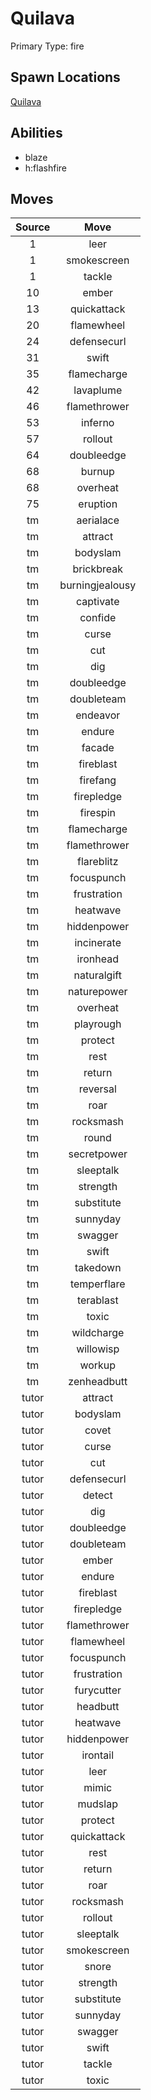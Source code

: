 # Quilava  
Primary Type: fire  
  
## Spawn Locations  
[Quilava](/data/spawn_presets/quilava.md)  
  
## Abilities  
  * blaze
  * h:flashfire
  
  
## Moves  
  
| Source | Move |  
|:---:|:---:|  
| 1 | leer |  
| 1 | smokescreen |  
| 1 | tackle |  
| 10 | ember |  
| 13 | quickattack |  
| 20 | flamewheel |  
| 24 | defensecurl |  
| 31 | swift |  
| 35 | flamecharge |  
| 42 | lavaplume |  
| 46 | flamethrower |  
| 53 | inferno |  
| 57 | rollout |  
| 64 | doubleedge |  
| 68 | burnup |  
| 68 | overheat |  
| 75 | eruption |  
| tm | aerialace |  
| tm | attract |  
| tm | bodyslam |  
| tm | brickbreak |  
| tm | burningjealousy |  
| tm | captivate |  
| tm | confide |  
| tm | curse |  
| tm | cut |  
| tm | dig |  
| tm | doubleedge |  
| tm | doubleteam |  
| tm | endeavor |  
| tm | endure |  
| tm | facade |  
| tm | fireblast |  
| tm | firefang |  
| tm | firepledge |  
| tm | firespin |  
| tm | flamecharge |  
| tm | flamethrower |  
| tm | flareblitz |  
| tm | focuspunch |  
| tm | frustration |  
| tm | heatwave |  
| tm | hiddenpower |  
| tm | incinerate |  
| tm | ironhead |  
| tm | naturalgift |  
| tm | naturepower |  
| tm | overheat |  
| tm | playrough |  
| tm | protect |  
| tm | rest |  
| tm | return |  
| tm | reversal |  
| tm | roar |  
| tm | rocksmash |  
| tm | round |  
| tm | secretpower |  
| tm | sleeptalk |  
| tm | strength |  
| tm | substitute |  
| tm | sunnyday |  
| tm | swagger |  
| tm | swift |  
| tm | takedown |  
| tm | temperflare |  
| tm | terablast |  
| tm | toxic |  
| tm | wildcharge |  
| tm | willowisp |  
| tm | workup |  
| tm | zenheadbutt |  
| tutor | attract |  
| tutor | bodyslam |  
| tutor | covet |  
| tutor | curse |  
| tutor | cut |  
| tutor | defensecurl |  
| tutor | detect |  
| tutor | dig |  
| tutor | doubleedge |  
| tutor | doubleteam |  
| tutor | ember |  
| tutor | endure |  
| tutor | fireblast |  
| tutor | firepledge |  
| tutor | flamethrower |  
| tutor | flamewheel |  
| tutor | focuspunch |  
| tutor | frustration |  
| tutor | furycutter |  
| tutor | headbutt |  
| tutor | heatwave |  
| tutor | hiddenpower |  
| tutor | irontail |  
| tutor | leer |  
| tutor | mimic |  
| tutor | mudslap |  
| tutor | protect |  
| tutor | quickattack |  
| tutor | rest |  
| tutor | return |  
| tutor | roar |  
| tutor | rocksmash |  
| tutor | rollout |  
| tutor | sleeptalk |  
| tutor | smokescreen |  
| tutor | snore |  
| tutor | strength |  
| tutor | substitute |  
| tutor | sunnyday |  
| tutor | swagger |  
| tutor | swift |  
| tutor | tackle |  
| tutor | toxic |  
  
